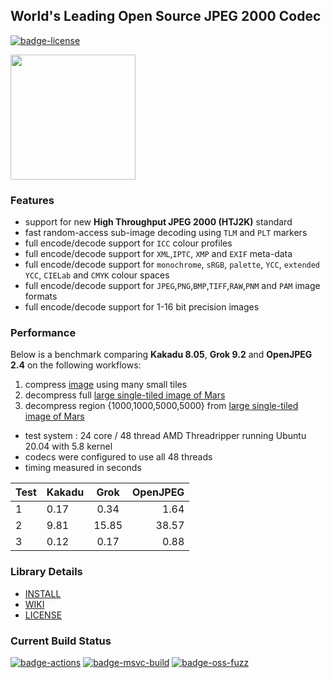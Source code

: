 ## World's Leading Open Source JPEG 2000 Codec

[![badge-license]][link-license]

<span>
 <a href="https://jpeg.org/jpeg2000/index.html" target="_blank">
  <img src="https://jpeg.org/images/jpeg2000-logo.svg" width=200, height=200 />
 </a>
</span>
<p>


### Features

* support for new **High Throughput JPEG 2000 (HTJ2K)** standard
* fast random-access sub-image decoding using `TLM` and `PLT` markers
* full encode/decode support for `ICC` colour profiles
* full encode/decode support for `XML`,`IPTC`, `XMP` and `EXIF` meta-data
* full encode/decode support for `monochrome`, `sRGB`, `palette`, `YCC`, `extended YCC`, `CIELab` and `CMYK` colour spaces
* full encode/decode support for `JPEG`,`PNG`,`BMP`,`TIFF`,`RAW`,`PNM` and `PAM` image formats
* full encode/decode support for 1-16 bit precision images

### Performance

Below is a benchmark comparing **Kakadu 8.05**, **Grok 9.2** and **OpenJPEG 2.4**
on the following workflows:

1. compress [image](https://github.com/GrokImageCompression/grok-test-data/blob/master/input/nonregression/Bretagne2.ppm) using many small tiles
1. decompress full [large single-tiled image of Mars](http://hirise-pds.lpl.arizona.edu/PDS/RDR/ESP/ORB_011200_011299/ESP_011277_1825/ESP_011277_1825_RED.JP2)
1. decompress region {1000,1000,5000,5000} from [large single-tiled image of Mars](http://hirise-pds.lpl.arizona.edu/PDS/RDR/ESP/ORB_011200_011299/ESP_011277_1825/ESP_011277_1825_RED.JP2)

* test system : 24 core / 48 thread AMD Threadripper
running Ubuntu 20.04 with 5.8 kernel
* codecs were configured to use all 48 threads
* timing measured in seconds

| Test | Kakadu | Grok     | OpenJPEG  |
| :---- | :----- | :------: | --------: |
| 1     | 0.17   | 0.34     | 1.64      |
| 2     | 9.81   | 15.85    | 38.57     |
| 3     | 0.12   | 0.17     | 0.88      |

### Library Details

* [INSTALL](https://github.com/GrokImageCompression/grok/blob/master/INSTALL.md)
* [WIKI](https://github.com/GrokImageCompression/grok/wiki)
* [LICENSE][link-license]

### Current Build Status
[![badge-actions]][link-actions]
[![badge-msvc-build]][link-msvc-build]
[![badge-oss-fuzz]][link-oss-fuzz]  

[badge-license]: https://img.shields.io/badge/License-AGPL%20v3-blue.svg
[link-license]: https://github.com/GrokImageCompression/grok/blob/master/LICENSE
[badge-actions]: https://github.com/GrokImageCompression/grok/actions/workflows/cmake.yml/badge.svg?branch=master
[link-actions]: https://github.com/GrokImageCompression/grok/actions
[badge-msvc-build]: https://ci.appveyor.com/api/projects/status/github/GrokImageCompression/grok?branch=master&svg=true
[link-msvc-build]: https://ci.appveyor.com/project/boxerab/grok/branch/master
[badge-oss-fuzz]: https://oss-fuzz-build-logs.storage.googleapis.com/badges/grok.svg
[link-oss-fuzz]: https://bugs.chromium.org/p/oss-fuzz/issues/list?sort=-opened&can=1&q=proj:grok
